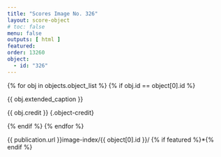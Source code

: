 ```yaml
---
title: "Scores Image No. 326"
layout: score-object
# toc: false
menu: false
outputs: [ html ]
featured: 
order: 13260
object:
  - id: "326"
---
```


{% for obj in objects.object_list %}
{% if obj.id == object[0].id %}

{{ obj.extended_caption }}

{{ obj.credit }} {.object-credit}

{% endif %}
{% endfor %}

<div class="object-credit object-url is-print-only">

{{ publication.url }}image-index/{{ object[0].id }}/ {% if featured %}*{% endif %}

</div>

